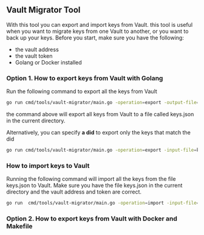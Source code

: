 ## Vault Migrator Tool
With this tool you can export and import keys from Vault. this tool is useful when you want to migrate keys from one 
Vault to another, or you want to back up your keys.
Before you start, make sure you have the following:
- the vault address
- the vault token
- Golang or Docker installed

### Option 1. How to export keys from Vault with Golang

Run the following command to export all the keys from Vault 
```bash
go run cmd/tools/vault-migrator/main.go -operation=export -output-file=keys.json -vault-token=your-vault-token -vault-addr=http://localhost:8200
```
the command above will export all keys from Vault to a file called keys.json in the current directory.

Alternatively, you can specify **a did** to export only the keys that match the did
```bash
go run cmd/tools/vault-migrator/main.go -operation=export -input-file=keys.json -vault-token=your-vault-token  -vault-addr=http://localhost:8200 -did=did:polygonid:polygon:mumbai:2qPHBiiu1wJN3rCMaaXwJpm9mNvuNqZZukzqS3V4Jg
```

### How to import keys to Vault
Running the following command will import all the keys from the file keys.json to Vault. 
Make sure you have the file keys.json in the current directory and the vault address and token are correct.
```bash
go run  cmd/tools/vault-migrator/main.go -operation=import -input-file=keys.json -vault-token=your-vault-token -vault-addr=http://localhost:8200
```

### Option 2. How to export keys from Vault with Docker and Makefile

